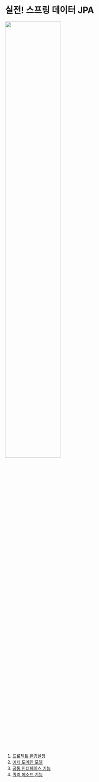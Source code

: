 # 실전! 스프링 데이터 JPA

<img src="https://github.com/hyewon218/kim-data-jpa/assets/126750615/a0f847e3-99a6-48c9-9eb2-6bfbe35c10d9" width="60%"/><br>

1. [프로젝트 환경설정](https://github.com/hyewon218/kim-data-jpa/blob/master/docs/01.md)
2. [예제 도메인 모델](https://github.com/hyewon218/kim-data-jpa/blob/master/docs/02.md)
3. [공통 인터페이스 기능](https://github.com/hyewon218/kim-data-jpa/blob/master/docs/03.md)
4. [쿼리 메소드 기능](https://github.com/hyewon218/kim-data-jpa/blob/master/docs/04.md)